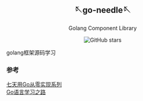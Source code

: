 <div align="center">
  
## 🪡go-needle🪡

<!-- prettier-ignore-start -->
<!-- markdownlint-disable-next-line MD036 -->
Golang Component Library
<!-- prettier-ignore-end -->
<img src="https://img.shields.io/github/stars/go-needle?style=social" alt="GitHub stars">
</div>

golang框架源码学习

### 参考
[七天用Go从零实现系列](https://geektutu.com/post/gee.html) \
[Go语言学习之路](https://www.liwenzhou.com/posts/Go/golang-menu/)

